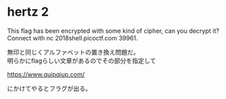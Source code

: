 # hertz 2

This flag has been encrypted with some kind of cipher, can you decrypt it? Connect with nc 2018shell.picoctf.com 39961.

無印と同じくアルファベットの置き換え問題だ。  
明らかにflagらしい文章があるのでその部分を指定して

https://www.quipqiup.com/

にかけてやるとフラグが出る。
